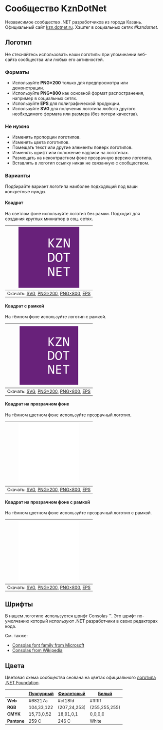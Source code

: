 ﻿# Сообщество KznDotNet

Независимое сообщество .NET разработчиков из города Казань. Официальный сайт [kzn.dotnet.ru](https://kzn.dotnet.ru/). Хэштег в социальных сетях _#kzndotnet_.

## Логотип

Не стесняйтесь использовать наши логотипы при упоминании веб-сайта сообщества или любых его активностей.

### Форматы

- Используйте **PNG×200** только для предпросмотра или демонстрации.
- Используйте **PNG×800** как основной формат распостранения, например в социальных сетях.
- Используйте **EPS** для полиграфической продукции.
- Используйте **SVG** для получения логотипа любого другого необходимого формата или размера (без потери качества).

### Не нужно

- Изменять пропорции логотипов.
- Изменять цвета логотипов.
- Помещать текст или другие элементы поверх логотипов.
- Изменять шрифт или положение надписи на логотипах.
- Размещать на неконтрастном фоне прозрачную версию логотипа.
- Вставлять в логотип ссылку никак не связанную с сообществом.

### Варианты

Подбирайте вариант логотипа наиболее подходящий под ваши конкретные нужды.

#### Квадрат

На светлом фоне используйте логотип без рамки. Подходит для создания круглых миниатюр в соц. сетях.

| ![Квадратный логотип KznDotNet](kzndotnet-logo-squared-200.png) |
| :----: |
| Скачать: [SVG](https://raw.githubusercontent.com/AnatolyKulakov/SpbDotNet/master/Logo/Kzn/kzndotnet-logo-squared.svg), [PNG×200](https://raw.githubusercontent.com/AnatolyKulakov/SpbDotNet/master/Logo/Kzn/kzndotnet-logo-squared-200.png), [PNG×800](https://raw.githubusercontent.com/AnatolyKulakov/SpbDotNet/master/Logo/Kzn/kzndotnet-logo-squared-800.png), [EPS](https://raw.githubusercontent.com/AnatolyKulakov/SpbDotNet/master/Logo/Kzn/kzndotnet-logo-squared.eps) |

#### Квадрат с рамкой

На тёмном фоне используйте логотип с рамкой.

| ![Квадратный логотип KznDotNet с рамкой](kzndotnet-logo-squared-bordered-200.png) |
| :----: |
| Скачать: [SVG](https://raw.githubusercontent.com/AnatolyKulakov/SpbDotNet/master/Logo/Kzn/kzndotnet-logo-squared-bordered.svg), [PNG×200](https://raw.githubusercontent.com/AnatolyKulakov/SpbDotNet/master/Logo/Kzn/kzndotnet-logo-squared-bordered-200.png), [PNG×800](https://raw.githubusercontent.com/AnatolyKulakov/SpbDotNet/master/Logo/Kzn/kzndotnet-logo-squared-bordered-800.png), [EPS](https://raw.githubusercontent.com/AnatolyKulakov/SpbDotNet/master/Logo/Kzn/kzndotnet-logo-squared-bordered.eps) |

#### Квадрат на прозрачном фоне

На тёмном цветном фоне используйте прозрачный логотип.

| ![Квадратный прозрачный логотип KznDotNet](kzndotnet-logo-squared-white-200.png) |
| :----: |
| Скачать: [SVG](https://raw.githubusercontent.com/AnatolyKulakov/SpbDotNet/master/Logo/Kzn/kzndotnet-logo-squared-white.svg), [PNG×200](https://raw.githubusercontent.com/AnatolyKulakov/SpbDotNet/master/Logo/Kzn/kzndotnet-logo-squared-white-200.png), [PNG×800](https://raw.githubusercontent.com/AnatolyKulakov/SpbDotNet/master/Logo/Kzn/kzndotnet-logo-squared-white-800.png), [EPS](https://raw.githubusercontent.com/AnatolyKulakov/SpbDotNet/master/Logo/Kzn/kzndotnet-logo-squared-white.eps) |

#### Квадрат на прозрачном фоне с рамкой

На тёмном цветном фоне используйте прозрачный логотип с рамкой.

| ![Квадратный прозрачный логотип KznDotNet с рамкой](kzndotnet-logo-squared-white-bordered-200.png)  |
| :---: |
| Скачать: [SVG](https://raw.githubusercontent.com/AnatolyKulakov/SpbDotNet/master/Logo/Kzn/kzndotnet-logo-squared-white-bordered.svg), [PNG×200](https://raw.githubusercontent.com/AnatolyKulakov/SpbDotNet/master/Logo/Kzn/kzndotnet-logo-squared-white-bordered-200.png), [PNG×800](https://raw.githubusercontent.com/AnatolyKulakov/SpbDotNet/master/Logo/Kzn/kzndotnet-logo-squared-white-bordered-800.png), [EPS](https://raw.githubusercontent.com/AnatolyKulakov/SpbDotNet/master/Logo/Kzn/kzndotnet-logo-squared-white-bordered.eps) |

## Шрифты

В нашем логотипе используется шрифт Consolas ™. Это шрифт по-умолчанию который используют .NET разработчики в своих редакторах кода.

См. также:

- [Consolas font family from Microsoft](https://docs.microsoft.com/en-us/typography/font-list/consolas)
- [Consolas from Wikipedia](https://en.wikipedia.org/wiki/Consolas)

## Цвета

Цветовая схема сообщества снована на цветах официального [логотипа .NET Foundation](https://github.com/dotnet/swag/tree/master/logo).

|             | [Пурпурный](https://www.color-hex.com/color/68217a) | [Фиолетовый](https://www.color-hex.com/color/cf18fd) | [Белый](https://www.color-hex.com/color/ffffff) |
| ----------- | --------------------------------------------------- | ---------------------------------------------------- | ----------------------------------------------- |
| **Web**     | #68217a                                             | #cf18fd                                              | #ffffff                                         |
| **RGB**     | 104,33,122                                          | (207,24,253)                                         | (255,255,255)                                   |
| **CMYK**    | 15,73,0,52                                          | 18,91,0,1                                            | 0,0,0,0                                         |
| **Pantone** | 259 C                                               | 246 C                                                | White                                           |

